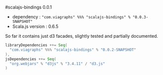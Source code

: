 #scalajs-bindings 0.0.1


* dependency : `"com.viagraphs" %%% "scalajs-bindings" % "0.0.3-SNAPSHOT"`
* Scala.js version : 0.6.5

So far it contains just d3 facades, slightly tested and partially documented.


```scala
libraryDependencies ++= Seq(
  "com.viagraphs" %%% "scalajs-bindings" % "0.0.2-SNAPSHOT"
),
jsDependencies ++= Seq(
  "org.webjars" % "d3js" % "3.4.11" / "d3.js"
)
```